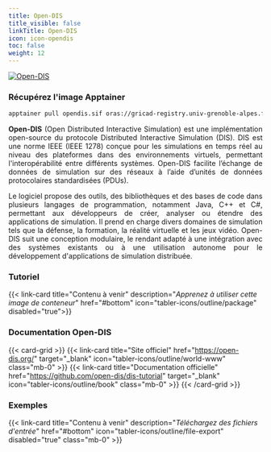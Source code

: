 ```yaml
---
title: Open-DIS
title_visible: false
linkTitle: Open-DIS
icon: icon-opendis
toc: false
weight: 12
---
```


<a href="https://open-dis.org/" target="_blank" class="codes-pages-top-logo">
  <img alt="Open-DIS" class="logo-opendis"/>
</a>

### Récupérez l'image Apptainer

```bash
apptainer pull opendis.sif oras://gricad-registry.univ-grenoble-alpes.fr/diamond/apptainer/apptainer-singularity-projects/opendis-from-guix.sif:latest
```

<div align="justify">

**Open-DIS** (Open Distributed Interactive Simulation) est une implémentation open-source du protocole Distributed Interactive Simulation (DIS). DIS est une norme IEEE (IEEE 1278) conçue pour les simulations en temps réel au niveau des plateformes dans des environnements virtuels, permettant l'interopérabilité entre différents systèmes. Open-DIS facilite l’échange de données de simulation sur des réseaux à l’aide d’unités de données protocolaires standardisées (PDUs).

Le logiciel propose des outils, des bibliothèques et des bases de code dans plusieurs langages de programmation, notamment Java, C++ et C#, permettant aux développeurs de créer, analyser ou étendre des applications de simulation. Il prend en charge divers domaines de simulation tels que la défense, la formation, la réalité virtuelle et les jeux vidéo. Open-DIS suit une conception modulaire, le rendant adapté à une intégration avec des systèmes existants ou à une utilisation autonome pour le développement d'applications de simulation distribuée.

</div>

<h3 class="mb-1">Tutoriel</h3>

{{< link-card title="Contenu à venir" description="<i>Apprenez à utiliser cette image de conteneur</i>" href="#bottom" icon="tabler-icons/outline/package" disabled="true">}}

<h3 class="mb-1 mt-3">Documentation Open-DIS</h3>

{{< card-grid >}}
{{< link-card title="Site officiel" href="https://open-dis.org/" target="_blank" icon="tabler-icons/outline/world-www" class="mb-0" >}}
{{< link-card title="Documentation officielle" href="https://github.com/open-dis/dis-tutorial" target="_blank" icon="tabler-icons/outline/book" class="mb-0" >}}
{{< /card-grid >}}

<h3 class="mb-1 mt-3">Exemples</h3>

{{< link-card title="Contenu à venir" description="<i>Téléchargez des fichiers d'entrée</i>" href="#bottom" icon="tabler-icons/outline/file-export" disabled="true" class="mb-0" >}}

